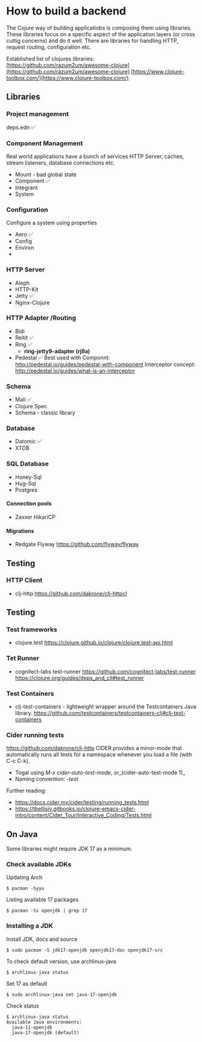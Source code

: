 # How to build a backend
The Cojure way of building applicatiobs is composing them using libraries. These libraries focus on a specific aspect of the application layers (or cross cuttig concerns) and do it well. There are libraries for handling HTTP, request routing, configuration etc. 

Established list of clojures libraries:
[https://github.com/razum2um/awesome-clojure](https://github.com/razum2um/awesome-clojure)
[https://www.clojure-toolbox.com/](https://www.clojure-toolbox.com/)

## Libraries

### Project management

deps.edn ✅

### Component Management

Real world applications have a bunch of services HTTP Server, caches, stream listeners, database connections etc.

- Mount - bad global state
- Component ✅
- Integrant
- System

### Configuration

Configure a system using properties

- Aero ✅
- Config
- Environ
- 

### HTTP Server

- Aleph
- HTTP-Kit
- Jetty ✅
- Nginx-Clojure

### HTTP Adapter /Routing

- Bidi
- Reitit ✅
- Ring ✅
    - **ring-jetty9-adapter (rj9a)**
- Pedestal  ✅
  Best used with Componnt: http://pedestal.io/guides/pedestal-with-component
  Interceptor concept: http://pedestal.io/guides/what-is-an-interceptor

### Schema

- Mali ✅
- Clojure Spec
- Schema - classic library


### Database
- Datomic ✅
- XTDB

### SQL Database
- Honey-Sql
- Hug-Sql
- Postgres

#### Connection pools
- Zaxxer HikariCP

#### Migrations 
- Redgate Flyway
  https://github.com/flyway/flyway

## Testing ##

### HTTP Client
- clj-http 
  https://github.com/dakrone/clj-httpcl

## Testing

### Test frameworks ###
- clojure.test
  https://clojure.github.io/clojure/clojure.test-api.html

### Tet Runner ###
- cognitect-labs test-runner
  https://github.com/cognitect-labs/test-runner
  https://clojure.org/guides/deps_and_cli#test_runner
  
### Test Containers ###
- clj-test-containers -  lightweight wrapper around the Testcontainers Java library.
  https://github.com/testcontainers/testcontainers-clj#clj-test-containers

### Cider running tests
https://github.com/dakrone/clj-http
CIDER provides a minor-mode that automatically runs all tests for a namespace whenever you load a file (with C-c C-k).
- Togal using _M-x cider-auto-test-mode_, or_(cider-auto-test-mode 1)_
- Naming convention: _-test_

Further reading:
- https://docs.cider.mx/cider/testing/running_tests.html
- https://tbellisiv.gitbooks.io/clojure-emacs-cider-intro/content/Cider_Tour/Interactive_Coding/Tests.html

## On Java
Some libraries might require JDK 17 as a minimum.

### Check available JDKs ###
Updating Arch
  
```
$ pacman -Syyu
```
Listing available 17 packages

```
$ pacman -Ss openjdk | grep 17
```


### Installing a JDK ###
Install JDK, docs and source

```
$ sudo pacman -S jdk17-openjdk openjdk17-doc openjdk17-src
```

To check default version, use archlinux-java

```
$ archlinux-java status
```
Set 17 as default

```
$ sudo archlinux-java set java-17-openjdk
```

Check status

```
$ archlinux-java status
Available Java environments:
  java-11-openjdk
  java-17-openjdk (default)
```
